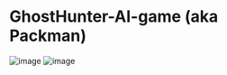 # GhostHunter-AI-game (aka Packman)
![image](https://github.com/user-attachments/assets/175b24b2-1def-46ef-976a-58667d9652cf)
![image](https://github.com/user-attachments/assets/ca29f746-d769-4e09-a970-c4e6658001db)
